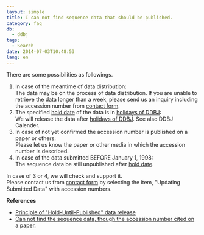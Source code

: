 ```yaml
---
layout: simple
title: I can not find sequence data that should be published.
category: faq
db:
  - ddbj
tags: 
  - Search
date: 2014-07-03T10:48:53
lang: en
---
```


There are some possibilities as followings.

1. In case of the meantime of data distribution:   
    The data may be on the process of data distribution. If you are
    unable to retrieve the data longer than a week, please send us an
    inquiry including the accession number from [contact
    form](/contact-ddbj-e.html).
1. The specified [hold date](/ddbj/submission-e.html#holddate) of the
    data is in [holidays of DDBJ](/ddbj/submission-e.html#working-day):   
    We will release the data after [holidays of
    DDBJ](/ddbj/submission-e.html#working-day). See also DDBJ Calender.
1. In case of not yet confirmed the accession number is published
    on a paper or others:   
    Please let us know the paper or other media in which the accession
    number is described.
1. In case of the data submitted BEFORE January 1, 1998:   
    The sequence data be still unpublished after [hold
    date](/ddbj/submission-e.html#holddate).

In case of 3 or 4, we will check and support it.  
Please contact us from [contact form](/contact-ddbj-e.html#to-ddbj) by
selecting the item, "Updating Submitted Data" with accession numbers.

**References**
- [Principle of "Hold-Until-Published" data
    release](/documents/data-release-policy-e.html)
- [Can not find the sequence data, though the accession number cited
    on a
    paper.](/faq/en/cannot-find-accession-number-cited-paper-e.html)
